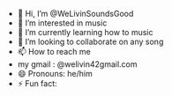 - 👋 Hi, I’m @WeLivinSoundsGood
- 👀 I’m interested in music
- 🌱 I’m currently learning how to music
- 💞️ I’m looking to collaborate on any song 
- 📫 How to reach me
- my gmail : @welivin42gmail.com
- 😄 Pronouns: he/him
- ⚡ Fun fact: 

<!---
WeLivinSoundsGood/WeLivinSoundsGood is a ✨ special ✨ repository because its `README.md` (this file) appears on your GitHub profile.
You can click the Preview link to take a look at your changes.
--->
